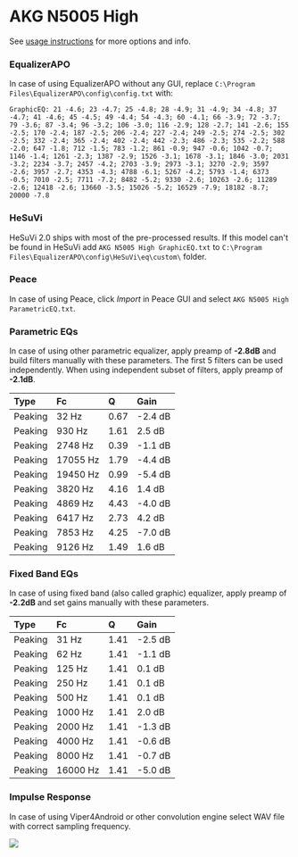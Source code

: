 # AKG N5005 High
See [usage instructions](https://github.com/jaakkopasanen/AutoEq#usage) for more options and info.

### EqualizerAPO
In case of using EqualizerAPO without any GUI, replace `C:\Program Files\EqualizerAPO\config\config.txt`
with:
```
GraphicEQ: 21 -4.6; 23 -4.7; 25 -4.8; 28 -4.9; 31 -4.9; 34 -4.8; 37 -4.7; 41 -4.6; 45 -4.5; 49 -4.4; 54 -4.3; 60 -4.1; 66 -3.9; 72 -3.7; 79 -3.6; 87 -3.4; 96 -3.2; 106 -3.0; 116 -2.9; 128 -2.7; 141 -2.6; 155 -2.5; 170 -2.4; 187 -2.5; 206 -2.4; 227 -2.4; 249 -2.5; 274 -2.5; 302 -2.5; 332 -2.4; 365 -2.4; 402 -2.4; 442 -2.3; 486 -2.3; 535 -2.2; 588 -2.0; 647 -1.8; 712 -1.5; 783 -1.2; 861 -0.9; 947 -0.6; 1042 -0.7; 1146 -1.4; 1261 -2.3; 1387 -2.9; 1526 -3.1; 1678 -3.1; 1846 -3.0; 2031 -3.2; 2234 -3.7; 2457 -4.2; 2703 -3.9; 2973 -3.1; 3270 -2.9; 3597 -2.6; 3957 -2.7; 4353 -4.3; 4788 -6.1; 5267 -4.2; 5793 -1.4; 6373 -0.5; 7010 -2.5; 7711 -7.2; 8482 -5.2; 9330 -2.6; 10263 -2.6; 11289 -2.6; 12418 -2.6; 13660 -3.5; 15026 -5.2; 16529 -7.9; 18182 -8.7; 20000 -7.8
```

### HeSuVi
HeSuVi 2.0 ships with most of the pre-processed results. If this model can't be found in HeSuVi add
`AKG N5005 High GraphicEQ.txt` to `C:\Program Files\EqualizerAPO\config\HeSuVi\eq\custom\` folder.

### Peace
In case of using Peace, click *Import* in Peace GUI and select `AKG N5005 High ParametricEQ.txt`.

### Parametric EQs
In case of using other parametric equalizer, apply preamp of **-2.8dB** and build filters manually
with these parameters. The first 5 filters can be used independently.
When using independent subset of filters, apply preamp of **-2.1dB**.

| Type    | Fc       |    Q | Gain    |
|:--------|:---------|:-----|:--------|
| Peaking | 32 Hz    | 0.67 | -2.4 dB |
| Peaking | 930 Hz   | 1.61 | 2.5 dB  |
| Peaking | 2748 Hz  | 0.39 | -1.1 dB |
| Peaking | 17055 Hz | 1.79 | -4.4 dB |
| Peaking | 19450 Hz | 0.99 | -5.4 dB |
| Peaking | 3820 Hz  | 4.16 | 1.4 dB  |
| Peaking | 4869 Hz  | 4.43 | -4.0 dB |
| Peaking | 6417 Hz  | 2.73 | 4.2 dB  |
| Peaking | 7853 Hz  | 4.25 | -7.0 dB |
| Peaking | 9126 Hz  | 1.49 | 1.6 dB  |

### Fixed Band EQs
In case of using fixed band (also called graphic) equalizer, apply preamp of **-2.2dB** and set
gains manually with these parameters.

| Type    | Fc       |    Q | Gain    |
|:--------|:---------|:-----|:--------|
| Peaking | 31 Hz    | 1.41 | -2.5 dB |
| Peaking | 62 Hz    | 1.41 | -1.1 dB |
| Peaking | 125 Hz   | 1.41 | 0.1 dB  |
| Peaking | 250 Hz   | 1.41 | 0.1 dB  |
| Peaking | 500 Hz   | 1.41 | 0.1 dB  |
| Peaking | 1000 Hz  | 1.41 | 2.0 dB  |
| Peaking | 2000 Hz  | 1.41 | -1.3 dB |
| Peaking | 4000 Hz  | 1.41 | -0.6 dB |
| Peaking | 8000 Hz  | 1.41 | -0.7 dB |
| Peaking | 16000 Hz | 1.41 | -5.0 dB |

### Impulse Response
In case of using Viper4Android or other convolution engine select WAV file with correct sampling frequency.

![](https://raw.githubusercontent.com/jaakkopasanen/AutoEq/master/results/crinacle/usound/AKG%20N5005%20High/AKG%20N5005%20High.png)